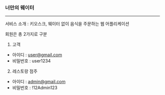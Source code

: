 ### 너만의 웨이터
<hr>
서비스 소개 : 키오스크, 웨이터 없이 음식을 주문하는 웹 어플리케이션

회원은 총 2가지로 구분
1. 고객
 - 아이디 : user@gmail.com
 - 비밀번호 : user1234

2. 레스토랑 점주
 - 아이디 : admin@gmail.com
 - 비밀번호 : !12Admin123

